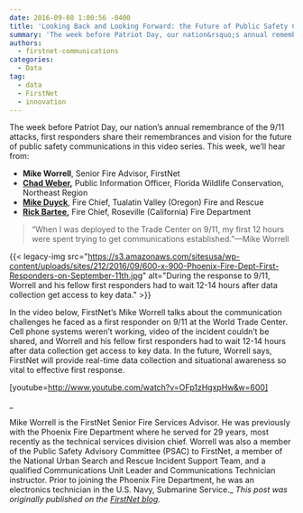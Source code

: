 ```yaml
---
date: 2016-09-08 1:00:56 -0400
title: 'Looking Back and Looking Forward: the Future of Public Safety Communications in the Post 9/11 Era—a Video Series'
summary: 'The week before Patriot Day, our nation&rsquo;s annual remembrance of the 9/11 attacks, first responders share their remembrances and vision for the future of public safety communications in this video series. This week, we&rsquo;ll hear from: Mike Worrell, Senior Fire Advisor, FirstNet Chad Weber, Public Information Officer, Florida Wildlife Conservation, Northeast Region Mike Duyck, Fire'
authors:
  - firstnet-communications
categories:
  - Data
tag:
  - data
  - FirstNet
  - innovation
---
```


The week before Patriot Day, our nation’s annual remembrance of the 9/11 attacks, first responders share their remembrances and vision for the future of public safety communications in this video series. This week, we’ll hear from:

  * **Mike Worrell**, Senior Fire Advisor, FirstNet
  * **[Chad Weber](http://firstnet.gov/newsroom/blog/chad-weber-how-public-safety-broadband-can-help-rural-law-enforcement),** Public Information Officer, Florida Wildlife Conservation, Northeast Region
  * [**Mike Duyck**](http://firstnet.gov/newsroom/blog/vlog-broadband-network-will-enable-public-safety-work-%E2%80%9Cunthrottled%E2%80%9D), Fire Chief, Tualatin Valley (Oregon) Fire and Rescue
  * **[Rick Bartee](http://firstnet.gov/newsroom/blog/rick-bartee-benefits-data-search-and-rescue),** Fire Chief, Roseville (California) Fire Department

> “When I was deployed to the Trade Center on 9/11, my first 12 hours were spent trying to get communications established.”—Mike Worrell

{{< legacy-img src="https://s3.amazonaws.com/sitesusa/wp-content/uploads/sites/212/2016/09/600-x-900-Phoenix-Fire-Dept-First-Responders-on-September-11th.jpg" alt="During the response to 9/11, Worrell and his fellow first responders had to wait 12-14 hours after data collection get access to key data." >}}

In the video below, FirstNet’s Mike Worrell talks about the communication challenges he faced as a first responder on 9/11 at the World Trade Center. Cell phone systems weren’t working, video of the incident couldn’t be shared, and Worrell and his fellow first responders had to wait 12-14 hours after data collection get access to key data. In the future, Worrell says, FirstNet will provide real-time data collection and situational awareness so vital to effective first response.

[youtube=http://www.youtube.com/watch?v=OFp1zHgxpHw&w=600]

_
  
Mike Worrell is the FirstNet Senior Fire Services Advisor. He was previously with the Phoenix Fire Department where he served for 29 years, most recently as the technical services division chief. Worrell was also a member of the Public Safety Advisory Committee (PSAC) to FirstNet, a member of the National Urban Search and Rescue Incident Support Team, and a qualified Communications Unit Leader and Communications Technician instructor. Prior to joining the Phoenix Fire Department, he was an electronics technician in the U.S. Navy, Submarine Service._
_This post was originally published on the [FirstNet blog](http://www.firstnet.gov/newsroom/blog)._